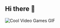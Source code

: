 ## Hi there 👋


![Cool Video Games GIF](https://i.giphy.com/media/v1.Y2lkPTc5MGI3NjExaDF2cnByYnU3eDE1d2o2eGhsM2RqdGFodjhydXk5dXRucGY5N3V0byZlcD12MV9pbnRlcm5hbF9naWZfYnlfaWQmY3Q9Zw/oyUrSRL4HxBE2Qk87W/giphy.gif)

<!--
**KokiriKiddo/KokiriKiddo** is a ✨ _special_ ✨ repository because its `README.md` (this file) appears on your GitHub profile.

Here are some ideas to get you started:

- 🔭 I’m currently working on ...
- 🌱 I’m currently learning ...
- 👯 I’m looking to collaborate on ...
- 🤔 I’m looking for help with ...
- 💬 Ask me about ...
- 📫 How to reach me: ...
- 😄 Pronouns: ...
- ⚡ Fun fact: ...
-->
